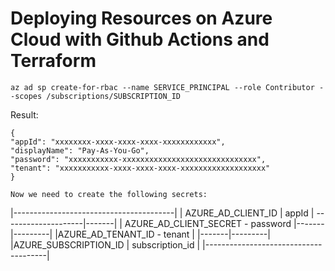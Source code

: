 # Deploying Resources on Azure Cloud with Github Actions and Terraform

```
az ad sp create-for-rbac --name SERVICE_PRINCIPAL --role Contributor --scopes /subscriptions/SUBSCRIPTION_ID
```

Result:

```
{
"appId": "xxxxxxxx-xxxx-xxxx-xxxx-xxxxxxxxxxxx",
"displayName": "Pay-As-You-Go",
"password": "xxxxxxxxxxx-xxxxxxxxxxxxxxxxxxxxxxxxxxxxxx",
"tenant": "xxxxxxxxxxx-xxxx-xxxx-xxxx-xxxxxxxxxxxxxxxxxxx"
}

Now we need to create the following secrets:

```
|----------------------------------------|
| AZURE_AD_CLIENT_ID | appId |
--------------------|-------|
| AZURE_AD_CLIENT_SECRET - password
|-------|---------|
|AZURE_AD_TENANT_ID - tenant |
|-------|---------|
|AZURE_SUBSCRIPTION_ID | subscription_id |
|--------------------------------------|